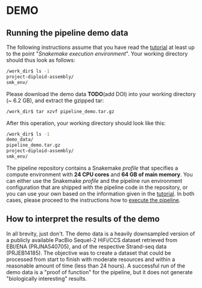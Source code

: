 # DEMO

## Running the pipeline demo data

The following instructions assume that you have read the [tutorial](tutorial.md)
at least up to the point "*Snakemake execution environment*". Your working directory
should thus look as follows:

```bash
/work_dir$ ls -1
project-diploid-assembly/
smk_env/
```

Please download the demo data **TODO**(add DOI) into your working directory (~ 6.2 GB),
and extract the gzipped tar:

```bash
/work_dir$ tar xzvf pipeline_demo.tar.gz
```

After this operation, your working directory should look like this:

```bash
/work_dir$ ls -1
demo_data/
pipeline_demo.tar.gz
project-diploid-assembly/
smk_env/
```

The pipeline repository contains a Snakemake *profile* that specifies a compute environment
with **24 CPU cores** and **64 GB of main memory**. You can either use the Snakemake *profile* and the
pipeline run environment configuration that are shipped with the pipeline code in the repository,
or you can use your own based on the information given in the [tutorial](tutorial.md).
In both cases, please proceed to the instructions how to [execute the pipeline](execute.md).

## How to interpret the results of the demo

In all brevity, just don't. The demo data is a heavily downsampled version of a publicly
available PacBio Sequel-2 HiFi/CCS dataset retrieved from EBI/ENA (PRJNA540705),
and of the respective Strand-seq data (PRJEB14185). The objective was to create a dataset
that could be processed from start to finish with moderate resources and within a reasonable
amount of time (less than 24 hours). A successful run of the demo data is a "proof of function"
for the pipeline, but it does not generate "biologically interesting" results.